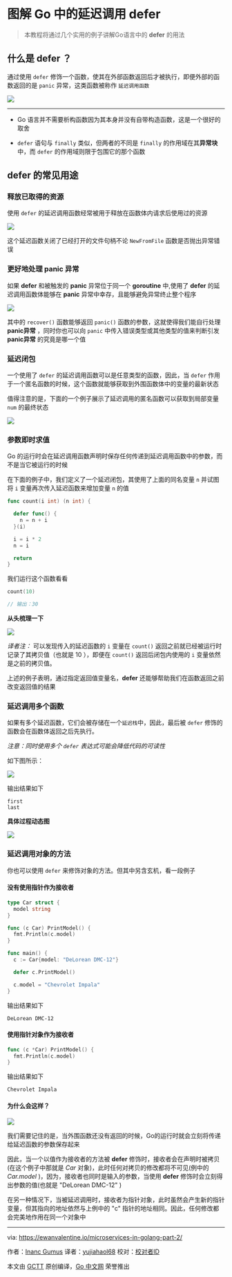 # 图解 Go 中的延迟调用 defer

> 本教程将通过几个实用的例子讲解Go语言中的 **defer** 的用法

## 什么是 defer ？

通过使用 `defer` 修饰一个函数，使其在外部函数返回后才被执行，即便外部的函数返回的是 `panic` 异常，这类函数被称作 `延迟调用函数`

![](what_is_defer.png)

----------------

* Go 语言并不需要析构函数因为其本身并没有自带构造函数，这是一个很好的取舍

* `defer` 语句与 `finally` 类似，但两者的不同是 `finally` 的作用域在其**异常块**中，而 `defer` 的作用域则限于包围它的那个函数

## defer 的常见用途

### 释放已取得的资源

使用 `defer` 的延迟调用函数经常被用于释放在函数体内请求后使用过的资源

![](releasing_acquired_resources.png)

这个延迟函数关闭了已经打开的文件句柄不论 `NewFromFile` 函数是否抛出异常错误

### 更好地处理 panic 异常

如果 **defer** 和被触发的 **panic** 异常位于同一个 **goroutine** 中,使用了 **defer** 的延迟调用函数体能够在 **panic** 异常中幸存，且能够避免异常终止整个程序

![](save_us_from_panic.png)

其中的 `recover()` 函数能够返回 `panic()` 函数的参数，这就使得我们能自行处理 **panic异常** ，同时你也可以向 `panic` 中传入错误类型或其他类型的值来判断引发 **panic异常** 的究竟是哪一个值

### 延迟闭包

一个使用了 `defer` 的延迟调用函数可以是任意类型的函数，因此，当 `defer` 作用于一个匿名函数的时候，这个函数就能够获取到外围函数体中的变量的最新状态

值得注意的是，下面的一个例子展示了延迟调用的匿名函数可以获取到局部变量 `num` 的最终状态

![](defered_closure.png)

### 参数即时求值

Go 的运行时会在延迟调用函数声明时保存任何传递到延迟调用函数中的参数，而不是当它被运行的时候

在下面的例子中，我们定义了一个延迟闭包，其使用了上面的同名变量 `n` 并试图将 `i` 变量再次传入延迟函数来增加变量 `n` 的值

```go
func count(i int) (n int) {

  defer func() {
    n = n + i
  }(i)

  i = i * 2
  n = i

  return
}
```

我们运行这个函数看看

```go
count(10)

// 输出：30
```

**从头梳理一下**

![](params_evaluation.png)

*译者注：* 可以发现传入的延迟函数的 `i` 变量在 `count()` 返回之前就已经被运行时记录了其拷贝值（也就是 10 ），即便在 `count()` 返回后闭包内使用的 `i` 变量依然是之前的拷贝值。

上述的例子表明，通过指定返回值变量名，**defer** 还能够帮助我们在函数返回之前改变返回值的结果

### 延迟调用多个函数

如果有多个延迟函数，它们会被存储在一个`延迟栈`中，因此，最后被 `defer` 修饰的函数会在函数体返回之后先执行。

*注意：同时使用多个 `defer` 表达式可能会降低代码的可读性*

如下图所示：

![](multiple_defers.png)

输出结果如下

```
first
last
```

**具体过程动态图**

![](watch_how_it_works.gif)

### 延迟调用对象的方法

你也可以使用 `defer` 来修饰对象的方法。但其中另含玄机，看一段例子

#### 没有使用指针作为接收者

```go
type Car struct {
  model string
}

func (c Car) PrintModel() {
  fmt.Println(c.model)
}

func main() {
  c := Car{model: "DeLorean DMC-12"}

  defer c.PrintModel()

  c.model = "Chevrolet Impala"
}
```

输出结果如下

```
DeLorean DMC-12
```

#### 使用指针对象作为接收者

```go
func (c *Car) PrintModel() {
  fmt.Println(c.model)
}
```

输出结果如下

```
Chevrolet Impala
```

#### 为什么会这样？

![](what_is_going_on.png)

我们需要记住的是，当外围函数还没有返回的时候，Go的运行时就会立刻将传递给延迟函数的参数保存起来

因此，当一个以值作为接收者的方法被 **defer** 修饰时，接收者会在声明时被拷贝(在这个例子中那就是 *Car* 对象)，此时任何对拷贝的修改都将不可见(例中的 *Car.model* )，因为，接收者也同时是输入的参数，当使用  **defer** 修饰时会立刻得出参数的值(也就是 "DeLorean DMC-12" )

在另一种情况下，当被延迟调用时，接收者为指针对象，此时虽然会产生新的指针变量，但其指向的地址依然与上例中的 "c" 指针的地址相同。因此，任何修改都会完美地作用在同一个对象中


----------------

via: https://ewanvalentine.io/microservices-in-golang-part-2/

作者：[Inanc Gumus](https://blog.learngoprogramming.com/@inanc?source=post_header_lockup)
译者：[yujiahaol68](https://github.com/yujiahaol68)
校对：[校对者ID](https://github.com/校对者ID)

本文由 [GCTT](https://github.com/studygolang/GCTT) 原创编译，[Go 中文网](https://studygolang.com/) 荣誉推出

